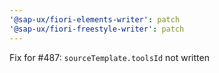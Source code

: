 ```yaml
---
'@sap-ux/fiori-elements-writer': patch
'@sap-ux/fiori-freestyle-writer': patch
---
```


Fix for #487: `sourceTemplate.toolsId` not written
